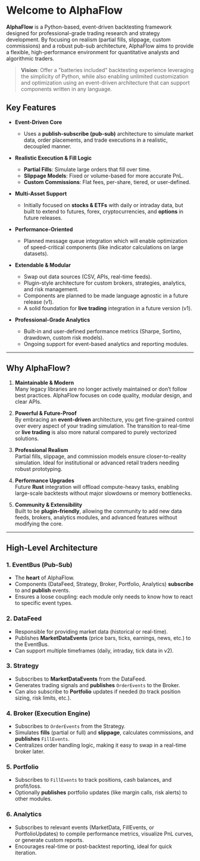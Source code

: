# Welcome to AlphaFlow

**AlphaFlow** is a Python-based, event-driven backtesting framework designed for professional-grade trading research and strategy development. By focusing on realism (partial fills, slippage, custom commissions) and a robust pub-sub architecture, AlphaFlow aims to provide a flexible, high-performance environment for quantitative analysts and algorithmic traders. 

> **Vision**: Offer a "batteries included" backtesting experience leveraging the simplicity of Python, while also enabling unlimited customization and optimization using an event-driven architecture that can support components written in any language.

## Key Features

  - **Event-Driven Core**  
    - Uses a **publish-subscribe (pub-sub)** architecture to simulate market data, order placements, and trade executions in a realistic, decoupled manner.  

  - **Realistic Execution & Fill Logic**  
    - **Partial Fills**: Simulate large orders that fill over time.  
    - **Slippage Models**: Fixed or volume-based for more accurate PnL.  
    - **Custom Commissions**: Flat fees, per-share, tiered, or user-defined.  

  - **Multi-Asset Support**  
    - Initially focused on **stocks & ETFs** with daily or intraday data, but built to extend to futures, forex, cryptocurrencies, and **options** in future releases.

  - **Performance-Oriented**  
    - Planned message queue integration which will enable optimization of speed-critical components (like indicator calculations on large datasets).

  - **Extendable & Modular**  
    - Swap out data sources (CSV, APIs, real-time feeds).  
    - Plugin-style architecture for custom brokers, strategies, analytics, and risk management.
    - Components are planned to be made language agnostic in a future release (v1).
    - A solid foundation for **live trading** integration in a future version (v1).

  - **Professional-Grade Analytics**  
    - Built-in and user-defined performance metrics (Sharpe, Sortino, drawdown, custom risk models).  
    - Ongoing support for event-based analytics and reporting modules.

---

## Why AlphaFlow?

1. **Maintainable & Modern**  
   Many legacy libraries are no longer actively maintained or don’t follow best practices. AlphaFlow focuses on code quality, modular design, and clear APIs.

2. **Powerful & Future-Proof**  
   By embracing an **event-driven** architecture, you get fine-grained control over every aspect of your trading simulation. The transition to real-time or **live trading** is also more natural compared to purely vectorized solutions.

3. **Professional Realism**  
   Partial fills, slippage, and commission models ensure closer-to-reality simulation. Ideal for institutional or advanced retail traders needing robust prototyping.

4. **Performance Upgrades**  
   Future **Rust** integration will offload compute-heavy tasks, enabling large-scale backtests without major slowdowns or memory bottlenecks.

5. **Community & Extensibility**  
   Built to be **plugin-friendly**, allowing the community to add new data feeds, brokers, analytics modules, and advanced features without modifying the core.

---

## High-Level Architecture

### 1. EventBus (Pub-Sub)

- The **heart** of AlphaFlow.  
- Components (DataFeed, Strategy, Broker, Portfolio, Analytics) **subscribe** to and **publish** events.  
- Ensures a loose coupling: each module only needs to know how to react to specific event types.

### 2. DataFeed

- Responsible for providing market data (historical or real-time).  
- Publishes **MarketDataEvents** (price bars, ticks, earnings, news, etc.) to the EventBus.  
- Can support multiple timeframes (daily, intraday, tick data in v2).

### 3. Strategy

- Subscribes to **MarketDataEvents** from the DataFeed.  
- Generates trading signals and **publishes** `OrderEvents` to the Broker.  
- Can also subscribe to **Portfolio** updates if needed (to track position sizing, risk limits, etc.).

### 4. Broker (Execution Engine)

- Subscribes to `OrderEvents` from the Strategy.  
- Simulates **fills** (partial or full) and **slippage**, calculates commissions, and **publishes** `FillEvents`.  
- Centralizes order handling logic, making it easy to swap in a real-time broker later.

### 5. Portfolio

- Subscribes to `FillEvents` to track positions, cash balances, and profit/loss.  
- Optionally **publishes** portfolio updates (like margin calls, risk alerts) to other modules.

### 6. Analytics

- Subscribes to relevant events (MarketData, FillEvents, or PortfolioUpdates) to compile performance metrics, visualize PnL curves, or generate custom reports.  
- Encourages real-time or post-backtest reporting, ideal for quick iteration.

